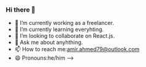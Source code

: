 ### Hi there 👋
- 🔭 I’m currently working as a freelancer.
- 🌱 I’m currently learning everyhting.
- 👯 I’m looking to collaborate on React.js.
- 💬 Ask me about anyhthing.
- 📫 How to reach me:amir.ahmed79@outlook.com
- 😄 Pronouns:he/him
-->
